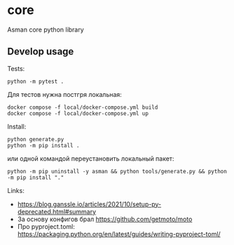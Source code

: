 # core
Asman core python library

## Develop usage

Tests:

```
python -m pytest .
```

Для тестов нужна постгря локальная:

```
docker compose -f local/docker-compose.yml build
docker compose -f local/docker-compose.yml up
```

Install:

```
python generate.py
python -m pip install .
```

или одной командой переустановить локальный пакет:

```
python -m pip uninstall -y asman && python tools/generate.py && python -m pip install "."
```


Links:

- https://blog.ganssle.io/articles/2021/10/setup-py-deprecated.html#summary
- За основу конфигов брал https://github.com/getmoto/moto
- Про pyproject.toml: https://packaging.python.org/en/latest/guides/writing-pyproject-toml/
